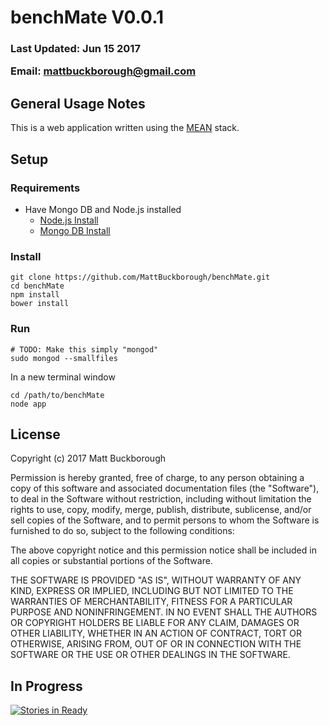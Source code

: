 # benchMate V0.0.1
### <p>Last Updated: Jun 15 2017</p> Email:  mattbuckborough@gmail.com
## General Usage Notes
This is a web application written using the [MEAN](https://en.wikipedia.org/wiki/MEAN_(software_bundle)) stack. 
## Setup
### Requirements
* Have Mongo DB and Node.js installed
  * [Node.js Install](https://nodejs.org/en/)
  * [Mongo DB Install](https://docs.mongodb.com/manual/administration/install-on-linux/)
### Install
```
git clone https://github.com/MattBuckborough/benchMate.git
cd benchMate
npm install
bower install
```
### Run
```
# TODO: Make this simply "mongod"
sudo mongod --smallfiles
```
In a new terminal window
```
cd /path/to/benchMate
node app
```
## License
Copyright (c) 2017 Matt Buckborough

Permission is hereby granted, free of charge, to any person obtaining a copy
of this software and associated documentation files (the "Software"), to deal
in the Software without restriction, including without limitation the rights
to use, copy, modify, merge, publish, distribute, sublicense, and/or sell
copies of the Software, and to permit persons to whom the Software is
furnished to do so, subject to the following conditions:

The above copyright notice and this permission notice shall be included in all
copies or substantial portions of the Software.

THE SOFTWARE IS PROVIDED "AS IS", WITHOUT WARRANTY OF ANY KIND, EXPRESS OR
IMPLIED, INCLUDING BUT NOT LIMITED TO THE WARRANTIES OF MERCHANTABILITY,
FITNESS FOR A PARTICULAR PURPOSE AND NONINFRINGEMENT. IN NO EVENT SHALL THE
AUTHORS OR COPYRIGHT HOLDERS BE LIABLE FOR ANY CLAIM, DAMAGES OR OTHER
LIABILITY, WHETHER IN AN ACTION OF CONTRACT, TORT OR OTHERWISE, ARISING FROM,
OUT OF OR IN CONNECTION WITH THE SOFTWARE OR THE USE OR OTHER DEALINGS IN THE
SOFTWARE.

## In Progress		
	
[![Stories in Ready](https://badge.waffle.io/MattBuckborough/benchMate.png?label=ready&title=Ready)](https://waffle.io/MattBuckborough/benchMate?utm_source=badge)
